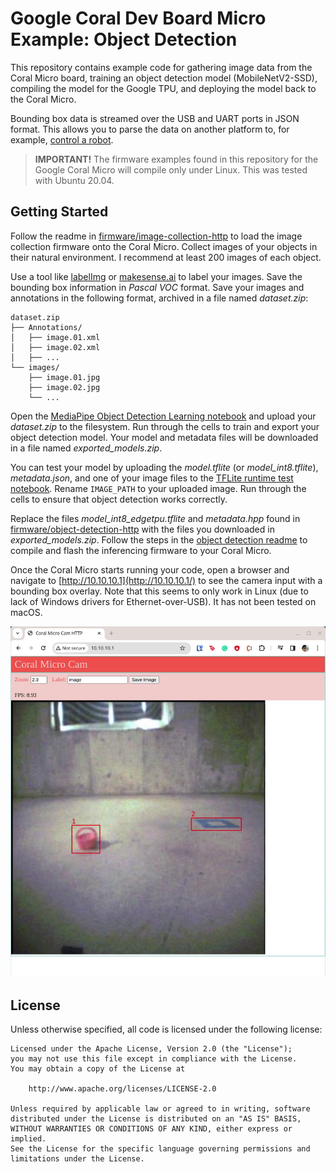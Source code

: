 # Google Coral Dev Board Micro Example: Object Detection

This repository contains example code for gathering image data from the Coral Micro board, training an object detection model (MobileNetV2-SSD), compiling the model for the Google TPU, and deploying the model back to the Coral Micro.

Bounding box data is streamed over the USB and UART ports in JSON format. This allows you to parse the data on another platform to, for example, [control a robot](https://github.com/ShawnHymel/xrp-object-detection).

> **IMPORTANT!** The firmware examples found in this repository for the Google Coral Micro will compile only under Linux. This was tested with Ubuntu 20.04.

## Getting Started

Follow the readme in [firmware/image-collection-http](https://github.com/ShawnHymel/google-coral-micro-object-detection/tree/master/firmware/image-collection-http) to load the image collection firmware onto the Coral Micro. Collect images of your objects in their natural environment. I recommend at least 200 images of each object.

Use a tool like [labelImg](https://github.com/HumanSignal/labelImg) or [makesense.ai](https://www.makesense.ai/) to label your images. Save the bounding box information in *Pascal VOC* format. Save your images and annotations in the following format, archived in a file named *dataset.zip*:

```
dataset.zip
├── Annotations/
│   ├── image.01.xml
│   ├── image.02.xml
│   ├── ...
└── images/
    ├── image.01.jpg
    ├── image.02.jpg
    └── ...
```

Open the [MediaPipe Object Detection Learning notebook](https://github.com/ShawnHymel/google-coral-micro-object-detection/blob/master/notebooks/mediapipe-object-detection-learning.ipynb) and upload your *dataset.zip* to the filesystem. Run through the cells to train and export your object detection model. Your model and metadata files will be downloaded in a file named *exported_models.zip*.

You can test your model by uploading the *model.tflite* (or *model_int8.tflite*), *metadata.json*, and one of your image files to the [TFLite runtime test notebook](https://github.com/ShawnHymel/google-coral-micro-object-detection/blob/master/notebooks/tflite-runtime-test-object-detection.ipynb). Rename `IMAGE_PATH` to your uploaded image. Run through the cells to ensure that object detection works correctly.

Replace the files *model_int8_edgetpu.tflite* and *metadata.hpp* found in [firmware/object-detection-http](https://github.com/ShawnHymel/google-coral-micro-object-detection/tree/master/firmware/object-detection-http) with the files you downloaded in *exported_models.zip*. Follow the steps in the [object detection readme](https://github.com/ShawnHymel/google-coral-micro-object-detection/blob/master/firmware/object-detection-http/README.md) to compile and flash the inferencing firmware to your Coral Micro.

Once the Coral Micro starts running your code, open a browser and navigate to [http://10.10.10.1](http://10.10.10.1/) to see the camera input with a bounding box overlay. Note that this seems to only work in Linux (due to lack of Windows drivers for Ethernet-over-USB). It has not been tested on macOS.

![Object detection example in browser](images/browser-basket-and-target-bboxes.png)

## License

Unless otherwise specified, all code is licensed under the following license:

```
Licensed under the Apache License, Version 2.0 (the "License");
you may not use this file except in compliance with the License.
You may obtain a copy of the License at

    http://www.apache.org/licenses/LICENSE-2.0

Unless required by applicable law or agreed to in writing, software
distributed under the License is distributed on an "AS IS" BASIS,
WITHOUT WARRANTIES OR CONDITIONS OF ANY KIND, either express or implied.
See the License for the specific language governing permissions and
limitations under the License.
```